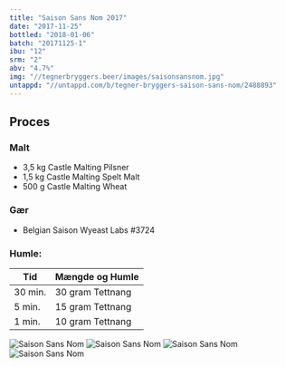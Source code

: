```yaml
---
title: "Saison Sans Nom 2017"
date: "2017-11-25"
bottled: "2018-01-06"
batch: "20171125-1"
ibu: "12"
srm: "2"
abv: "4.7%"
img: "//tegnerbryggers.beer/images/saisonsansnom.jpg"
untappd: "//untappd.com/b/tegner-bryggers-saison-sans-nom/2488893"
---
```


## Proces

### Malt

* 3,5 kg Castle Malting Pilsner
* 1,5 kg Castle Malting Spelt Malt
* 500 g Castle Malting Wheat

### Gær

* Belgian Saison Wyeast Labs #3724

### Humle:

| Tid     | Mængde og Humle  |
| ------- | ---------------- |
| 30 min. | 30 gram Tettnang |
| 5 min.  | 15 gram Tettnang |
| 1 min.  | 10 gram Tettnang |

![Saison Sans Nom](//tegnerbryggers.beer/images/20180127_100634.jpg)
![Saison Sans Nom](//tegnerbryggers.beer/images/20180127_173612.jpg)
![Saison Sans Nom](//tegnerbryggers.beer/images/20180211_200949.jpg)
![Saison Sans Nom](//tegnerbryggers.beer/images/20180211_200939.jpg)
